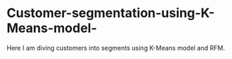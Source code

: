 # Customer-segmentation-using-K-Means-model-

Here I am diving customers into segments using K-Means model and RFM.

